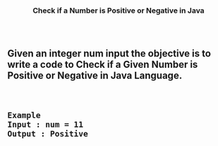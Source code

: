 <h3 align="center">Check if a Number is Positive or Negative in Java<h3/>
<h2><h2/>
<br/>

Given an integer num input the objective is to write a code to Check if a Given Number is Positive or Negative in Java Language.

<br/>

```
Example
Input : num = 11
Output : Positive
```


